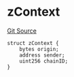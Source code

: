 # zContext
[Git Source](https://github.com/zeta-chain/protocol-contracts/blob/45df03a49b31cc5722a5bb6453b743fc8ac35d1f/contracts/zevm/interfaces/UniversalContract.sol)


```solidity
struct zContext {
    bytes origin;
    address sender;
    uint256 chainID;
}
```

